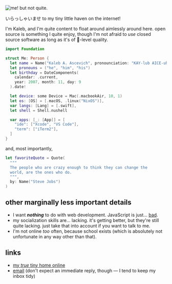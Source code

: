 ![me! but not quite.](https://github.com/user-attachments/assets/c0ce4e2a-13b0-4154-bcf9-27324a35bcf9 "me! but not quite.")

いらっしゃいませ to my tiny little haven on the internet!

I'm Kaleb, and I'm quite content to float around aimlessly around here. open source is something I quite enjoy, though I'm not afraid to _use_ closed source software as long as it's of 🍎-level quality.

```swift
import Foundation

struct Me: Person {
  let name = Name("Kaleb A. Ascevich", pronounciation: "KAY-lub AICE-uh-vitch")
  let pronouns = ("he", "him", "his")
  let birthday = DateComponents(
    calendar: .current,
    year: 2007, month: 11, day: 9
  ).date!

  let device: some Device = Mac(.macbookAir, 10, 1)
  let os: [OS] = [.macOS, .linux("NixOS")],
  var langs: [Lang] = [.swift],
  let shell = Shell.nushell

  var apps: [_: [App]] = [
    "ide": ["Xcode", "VS Code"],
    "term": ["iTerm2"],
  ]
}
```

and, most importantly,

```swift
let favoriteQuote = Quote(
  """
  The people who are crazy enough to think they can change the
  world, are the ones who do.
  """,
  by: Name("Steve Jobs")
)
```

## other marginally less important details

- I want **_nothing_** to do with web development. JavaScript is just… [bad](https://www.destroyallsoftware.com/talks/wat).
- my socialization skills are… lacking. it's getting better, but they're still quite lacking. just take that into account if you want to talk to me.
- I'm not online *too* often, because school exists (which is absolutely not unfortunate in any way other than that).

## links

- [my *true* tiny home online](https://kaascevich.carrd.co)
- [email](mailto:cloths-fringe0s@icloud.com) (don't expect an immediate reply, though — I tend to keep my inbox tidy)
